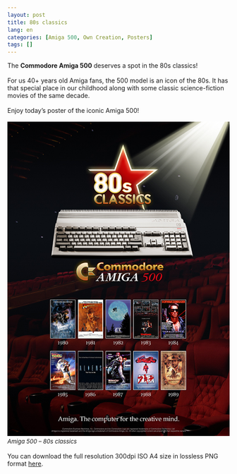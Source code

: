 ```yaml
---
layout: post
title: 80s classics
lang: en
categories: [Amiga 500, Own Creation, Posters]
tags: []
---
```


The **Commodore Amiga 500** deserves a spot in the 80s classics!
<br><br>
For us 40+ years old Amiga fans, the 500 model is an icon of the 80s. It has that special place in our childhood along with some classic science-fiction movies of the same decade.
<br><br>
Enjoy today’s poster of the iconic Amiga 500!
<br><br>
<img src="\assets\img\post_previews\16-amiga500-80s-classics.jpg">
<br>
<span style="font-size:small; font-style: italic">Amiga 500 – 80s classics</span>
<br><br>
You can download the full resolution 300dpi ISO A4 size in lossless PNG format <a href="https://app.box.com/s/tk80l6iavqed2u7ugaofwwbocwk271ud" target="_blank">here</a>.